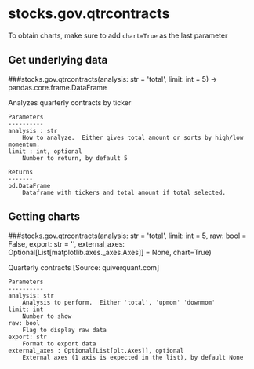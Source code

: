 # stocks.gov.qtrcontracts

To obtain charts, make sure to add `chart=True` as the last parameter

## Get underlying data 
###stocks.gov.qtrcontracts(analysis: str = 'total', limit: int = 5) -> pandas.core.frame.DataFrame

Analyzes quarterly contracts by ticker

    Parameters
    ----------
    analysis : str
        How to analyze.  Either gives total amount or sorts by high/low momentum.
    limit : int, optional
        Number to return, by default 5

    Returns
    -------
    pd.DataFrame
        Dataframe with tickers and total amount if total selected.

## Getting charts 
###stocks.gov.qtrcontracts(analysis: str = 'total', limit: int = 5, raw: bool = False, export: str = '', external_axes: Optional[List[matplotlib.axes._axes.Axes]] = None, chart=True)

Quarterly contracts [Source: quiverquant.com]

    Parameters
    ----------
    analysis: str
        Analysis to perform.  Either 'total', 'upmom' 'downmom'
    limit: int
        Number to show
    raw: bool
        Flag to display raw data
    export: str
        Format to export data
    external_axes : Optional[List[plt.Axes]], optional
        External axes (1 axis is expected in the list), by default None
